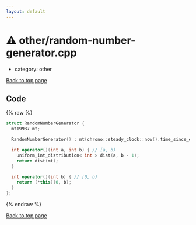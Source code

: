 ```yaml
---
layout: default
---
```


<!-- mathjax config similar to math.stackexchange -->
<script type="text/javascript" async
  src="https://cdnjs.cloudflare.com/ajax/libs/mathjax/2.7.5/MathJax.js?config=TeX-MML-AM_CHTML">
</script>
<script type="text/x-mathjax-config">
  MathJax.Hub.Config({
    TeX: { equationNumbers: { autoNumber: "AMS" }},
    tex2jax: {
      inlineMath: [ ['$','$'] ],
      processEscapes: true
    },
    "HTML-CSS": { matchFontHeight: false },
    displayAlign: "left",
    displayIndent: "2em"
  });
</script>

<script type="text/javascript" src="https://cdnjs.cloudflare.com/ajax/libs/jquery/3.4.1/jquery.min.js"></script>
<script src="https://cdn.jsdelivr.net/npm/jquery-balloon-js@1.1.2/jquery.balloon.min.js" integrity="sha256-ZEYs9VrgAeNuPvs15E39OsyOJaIkXEEt10fzxJ20+2I=" crossorigin="anonymous"></script>
<script type="text/javascript" src="../../assets/js/copy-button.js"></script>
<link rel="stylesheet" href="../../assets/css/copy-button.css" />


# :warning: other/random-number-generator.cpp
* category: other


[Back to top page](../../index.html)



## Code
{% raw %}
```cpp
struct RandomNumberGenerator {
  mt19937 mt;

  RandomNumberGenerator() : mt(chrono::steady_clock::now().time_since_epoch().count()) {}

  int operator()(int a, int b) { // [a, b)
    uniform_int_distribution< int > dist(a, b - 1);
    return dist(mt);
  }

  int operator()(int b) { // [0, b)
    return (*this)(0, b);
  }
};

```
{% endraw %}

[Back to top page](../../index.html)

